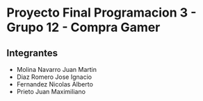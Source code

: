# Proyecto Final Programacion 3 - Grupo 12 - Compra Gamer

## Integrantes

- Molina Navarro Juan Martin
- Diaz Romero Jose Ignacio
- Fernandez Nicolas Alberto
- Prieto Juan Maximiliano
